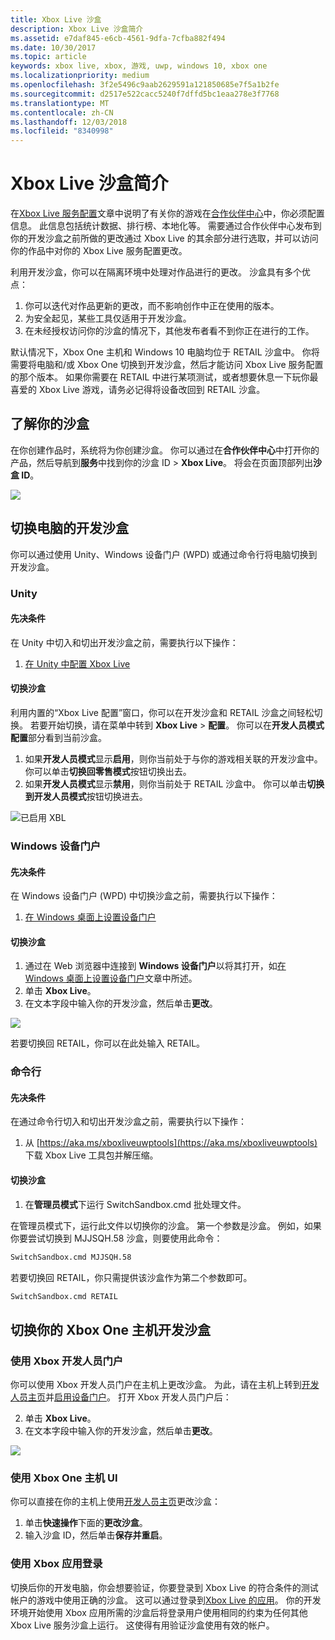 ```yaml
---
title: Xbox Live 沙盒
description: Xbox Live 沙盒简介
ms.assetid: e7daf845-e6cb-4561-9dfa-7cfba882f494
ms.date: 10/30/2017
ms.topic: article
keywords: xbox live, xbox, 游戏, uwp, windows 10, xbox one
ms.localizationpriority: medium
ms.openlocfilehash: 3f2e5496c9aab2629591a121850685e7f5a1b2fe
ms.sourcegitcommit: d2517e522cacc5240f7dffd5bc1eaa278e3f7768
ms.translationtype: MT
ms.contentlocale: zh-CN
ms.lasthandoff: 12/03/2018
ms.locfileid: "8340998"
---
```

# <a name="xbox-live-sandboxes-introduction"></a>Xbox Live 沙盒简介

在[Xbox Live 服务配置](xbox-live-service-configuration-creators.md)文章中说明了有关你的游戏在[合作伙伴中心](https://partner.microsoft.com/dashboard)中，你必须配置信息。 此信息包括统计数据、排行榜、本地化等。 需要通过合作伙伴中心发布到你的开发沙盒之前所做的更改通过 Xbox Live 的其余部分进行选取，并可以访问你的作品中对你的 Xbox Live 服务配置更改。

利用开发沙盒，你可以在隔离环境中处理对作品进行的更改。 沙盒具有多个优点：

1. 你可以迭代对作品更新的更改，而不影响创作中正在使用的版本。
2. 为安全起见，某些工具仅适用于开发沙盒。
3. 在未经授权访问你的沙盒的情况下，其他发布者看不到你正在进行的工作。

默认情况下，Xbox One 主机和 Windows 10 电脑均位于 RETAIL 沙盒中。 你将需要将电脑和/或 Xbox One 切换到开发沙盒，然后才能访问 Xbox Live 服务配置的那个版本。 如果你需要在 RETAIL 中进行某项测试，或者想要休息一下玩你最喜爱的 Xbox Live 游戏，请务必记得将设备改回到 RETAIL 沙盒。

## <a name="finding-out-about-your-sandbox"></a>了解你的沙盒

在你创建作品时，系统将为你创建沙盒。 你可以通过在**合作伙伴中心**中打开你的产品，然后导航到**服务**中找到你的沙盒 ID > **Xbox Live**。 将会在页面顶部列出**沙盒 ID**。

![](../images/getting_started/devcenter_sandbox_id.png)

## <a name="switch-your-pcs-development-sandbox"></a>切换电脑的开发沙盒
你可以通过使用 Unity、Windows 设备门户 (WPD) 或通过命令行将电脑切换到开发沙盒。

### <a name="unity"></a>Unity

#### <a name="prerequisites"></a>先决条件
在 Unity 中切入和切出开发沙盒之前，需要执行以下操作：

1. [在 Unity 中配置 Xbox Live](configure-xbox-live-in-unity.md)

#### <a name="switch-sandboxes"></a>切换沙盒
利用内置的“Xbox Live 配置”窗口，你可以在开发沙盒和 RETAIL 沙盒之间轻松切换。 若要开始切换，请在菜单中转到 **Xbox Live** > **配置**。 你可以在**开发人员模式配置**部分看到当前沙盒。

1. 如果**开发人员模式**显示**启用**，则你当前处于与你的游戏相关联的开发沙盒中。 你可以单击**切换回零售模式**按钮切换出去。
2. 如果**开发人员模式**显示**禁用**，则你当前处于 RETAIL 沙盒中。 你可以单击**切换到开发人员模式**按钮切换进去。

![已启用 XBL](../images/unity/unity-xbl-dev-mode.PNG)

### <a name="windows-device-portal"></a>Windows 设备门户

#### <a name="prerequisites"></a>先决条件
在 Windows 设备门户 (WPD) 中切换沙盒之前，需要执行以下操作：

1. [在 Windows 桌面上设置设备门户](https://msdn.microsoft.com/en-us/windows/uwp/debug-test-perf/device-portal-desktop)

#### <a name="switch-sandboxes"></a>切换沙盒

1. 通过在 Web 浏览器中连接到 **Windows 设备门户**以将其打开，如[在 Windows 桌面上设置设备门户](https://msdn.microsoft.com/en-us/windows/uwp/debug-test-perf/device-portal-desktop)文章中所述。
2. 单击 **Xbox Live**。
3. 在文本字段中输入你的开发沙盒，然后单击**更改**。

![](../images/getting_started/wdp_switch_sandbox.png)

若要切换回 RETAIL，你可以在此处输入 RETAIL。

### <a name="command-line"></a>命令行

#### <a name="prerequisites"></a>先决条件
在通过命令行切入和切出开发沙盒之前，需要执行以下操作：

1. 从 [https://aka.ms/xboxliveuwptools](https://aka.ms/xboxliveuwptools) 下载 Xbox Live 工具包并解压缩。

#### <a name="switch-sandboxes"></a>切换沙盒
1. 在**管理员模式**下运行 SwitchSandbox.cmd 批处理文件。

在管理员模式下，运行此文件以切换你的沙盒。 第一个参数是沙盒。 例如，如果你要尝试切换到 MJJSQH.58 沙盒，则要使用此命令：

```cmd
SwitchSandbox.cmd MJJSQH.58
```

若要切换回 RETAIL，你只需提供该沙盒作为第二个参数即可。

```cmd
SwitchSandbox.cmd RETAIL
```

## <a name="switch-your-xbox-one-console-development-sandbox"></a>切换你的 Xbox One 主机开发沙盒

### <a name="using-xbox-dev-portal"></a>使用 Xbox 开发人员门户

你可以使用 Xbox 开发人员门户在主机上更改沙盒。 为此，请在主机上转到[开发人员主页](https://docs.microsoft.com/windows/uwp/xbox-apps/dev-home)并[启用设备门户](https://docs.microsoft.com/windows/uwp/debug-test-perf/device-portal-xbox)。 打开 Xbox 开发人员门户后：

2. 单击 **Xbox Live**。
3. 在文本字段中输入你的开发沙盒，然后单击**更改**。

![](../images/getting_started/xdp_switch_sandbox.png)

### <a name="using-xbox-one-console-ui"></a>使用 Xbox One 主机 UI

你可以直接在你的主机上使用[开发人员主页](https://docs.microsoft.com/windows/uwp/xbox-apps/dev-home)更改沙盒：

1. 单击**快速操作**下面的**更改沙盒**。
2. 输入沙盒 ID，然后单击**保存并重启**。

### <a name="sign-in-with-the-xbox-app"></a>使用 Xbox 应用登录

切换后你的开发电脑，你会想要验证，你要登录到 Xbox Live 的符合条件的测试帐户的游戏中使用正确的沙盒。 这可以通过登录到[Xbox Live 的应用](https://www.xbox.com/en-US/xbox-app)。 你的开发环境开始使用 Xbox 应用所需的沙盒后将登录用户使用相同的约束为任何其他 Xbox Live 服务沙盒上运行。 这使得有用验证沙盒使用有效的帐户。
